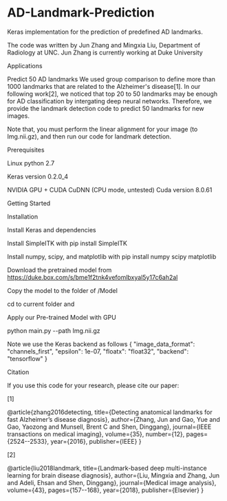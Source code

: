 # AD-Landmark-Prediction

Keras implementation for the prediction of predefined AD landmarks.


The code was written by Jun Zhang and Mingxia Liu, Department of Radiology at UNC. Jun Zhang is currently working at Duke University

Applications

Predict 50 AD landmarks
We used group comparison to define more than 1000 landmarks that are related to the Alzheimer's disease[1]. In our following work[2], we noticed that top 20 to 50 landmarks may be enough for AD classification by intergating deep neural networks. Therefore, we provide the landmark detection code to predict 50 landmarks for new images. 

Note that, you must perform the linear alignment for your image (to Img.nii.gz), and then run our code for landmark detection.

Prerequisites

Linux python 2.7

Keras version 0.2.0_4

NVIDIA GPU + CUDA CuDNN (CPU mode, untested) Cuda version 8.0.61
                        
Getting Started

Installation

Install Keras and dependencies 

Install SimpleITK with pip install SimpleITK

Install numpy, scipy, and matplotlib with pip install numpy scipy matplotlib

Download the pretrained model from https://duke.box.com/s/bme1f2tnk4vefomlbxyal5y17c6ah2al

Copy the model to the folder of /Model

cd to current folder and 

Apply our Pre-trained Model with GPU



python main.py --path Img.nii.gz

Note we use the Keras backend as follows
{
    "image_data_format": "channels_first",
    "epsilon": 1e-07,
    "floatx": "float32",
    "backend": "tensorflow"
}

Citation

If you use this code for your research, please cite our paper:

[1] 

@article{zhang2016detecting,
  title={Detecting anatomical landmarks for fast Alzheimer’s disease diagnosis},
  author={Zhang, Jun and Gao, Yue and Gao, Yaozong and Munsell, Brent C and Shen, Dinggang},
  journal={IEEE transactions on medical imaging},
  volume={35},
  number={12},
  pages={2524--2533},
  year={2016},
  publisher={IEEE}
}

[2] 

@article{liu2018landmark,
  title={Landmark-based deep multi-instance learning for brain disease diagnosis},
  author={Liu, Mingxia and Zhang, Jun and Adeli, Ehsan and Shen, Dinggang},
  journal={Medical image analysis},
  volume={43},
  pages={157--168},
  year={2018},
  publisher={Elsevier}
}

